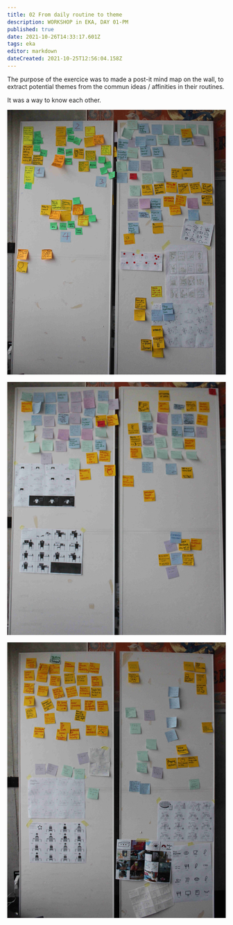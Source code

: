 ```yaml
---
title: 02 From daily routine to theme
description: WORKSHOP in EKA, DAY 01-PM
published: true
date: 2021-10-26T14:33:17.601Z
tags: eka
editor: markdown
dateCreated: 2021-10-25T12:56:04.158Z
---
```


The purpose of the exercice was to made a post-it mind map on the wall, to extract potential themes from the commun ideas / affinities in their routines.  

It was a way to know each other.

![post-it-doc-pm3.jpg](/post-it-doc-pm3.jpg)

![post-it-doc-pm2.jpg](/post-it-doc-pm2.jpg)

![post-it-doc-pm1.jpg](/post-it-doc-pm1.jpg)